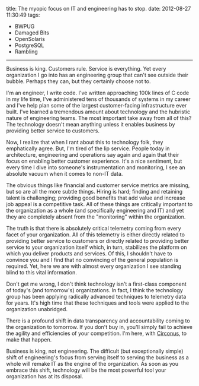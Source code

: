 title: The myopic focus on IT and engineering has to stop.
date: 2012-08-27 11:30:49
tags: 
- BWPUG
- Damaged Bits
- OpenSolaris
- PostgreSQL
- Rambling
---

Business is king. Customers rule. Service is everything.  Yet every organization I go into has an engineering group that can't see outside their bubble.  Perhaps they can, but they certainly choose not to.

I'm an engineer, I write code. I've written approaching 100k lines of C code in my life time, I've administered tens of thousands of systems in my career and I've help plan some of the largest customer-facing infrastructure ever built. I've learned a tremendous amount about technology and the hubristic nature of engineering teams. The most important take away from all of this? The technology doesn't mean anything unless it enables business by providing better service to customers.

Now, I realize that when I rant about this to technology folk, they emphatically agree.  But, I'm tired of the lip service. People today in architecture, engineering and operations say again and again that their focus on enabling better customer experience. It's a nice sentiment, but every time I dive into someone's instrumentation and monitoring, I see an absolute vacuum when it comes to non-IT data.

The obvious things like financial and customer service metrics are missing, but so are all the more subtle things.  Hiring is hard; finding and retaining talent is challenging; providing good benefits that add value and increase job appeal is a competitive task. All of these things are critically important to the organization as a whole (and specifically engineering and IT) and yet they are completely absent from the "monitoring" within the organization.

The truth is that there is absolutely critical telemetry coming from every facet of your organization.  All of this telemetry is either directly related to providing better service to customers or directly related to providing better service to your organization itself which, in turn, stabilizes the platform on which you deliver products and services.  Of this, I shouldn't have to convince you and I find that no convincing of the general population is required.  Yet, here we are with almost every organization I see standing blind to this vital information.

Don't get me wrong, I don't think technology isn't a first-class component of today's (and tomorrow's) organizations.  In fact, I think the technology group has been applying radically advanced techniques to telemetry data for years.  It's high time that these techniques and tools were applied to the organization unabridged.

There is a profound shift in data transparency and accountability coming to the organization to tomorrow.  If you don't buy in, you'll simply fail to achieve the agility and efficiencies of your competition. I'm here, with [Circonus](http://circonus.com/), to make that happen.

Business is king, not engineering.  The difficult (but exceptionally simple) shift of engineering's focus from serving itself to serving the business as a whole will remake IT as the engine of the organization.  As soon as you embrace this shift, technology will be the most powerful tool your organization has at its disposal.